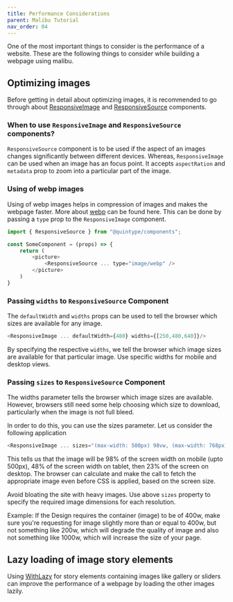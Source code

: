 ```yaml
---
title: Performance Considerations
parent: Malibu Tutorial
nav_order: 04
---
```


One of the most important things to consider is the performance of a website. These are the following things to consider while building a webpage using malibu.

## Optimizing images

Before getting in detail about optimizing images, it is recommended to go through about [ResponsiveImage](https://developers.quintype.com/quintype-node-components/tutorial-using-responsive-image.html) and [ResponsiveSource](https://developers.quintype.com/quintype-node-components/ResponsiveSource.html) components.

### When to use `ResponsiveImage` and `ResponsiveSource` components?

`ResponsiveSource` component is to be used if the aspect of an images changes significantly between different devices. Whereas, `ResponsiveImage` can be used when an image has an focus point. It accepts `aspectRation` and `metadata` prop to zoom into a particular part of the image.

### Using of webp images

Using of webp images helps in compression of images and makes the webpage faster. More about [webp](https://developers.google.com/speed/webp) can be found here. This can be done by passing a `type` prop to the `ResponsiveImage` component.

```javascript
import { ResponsiveSource } from "@quintype/components";

const SomeComponent = (props) => {
    return (
        <picture>
            <ResponsiveSource ... type="image/webp" />
        </picture>
    )
}
```

### Passing `widths` to `ResponsiveSource` Component

The `defaultWidth` and `widths` props can be used to tell the browser which sizes are available for any image.

```javascript
<ResponsiveImage ... defaultWidth={480} widths={[250,480,640]}/>
```

By specifying the respective `widths`, we tell the browser which image sizes are available for that particular image. Use specific widths for mobile and desktop views.

### Passing `sizes` to `ResponsiveSource` Component

The widths parameter tells the browser which image sizes are available. However, browsers still need some help choosing which size to download, particularly when the image is not full bleed.

In order to do this, you can use the sizes parameter. Let us consider the following application

```javascript
<ResponsiveImage ... sizes="(max-width: 500px) 98vw, (max-width: 768px) 48vw, 23vw"/>

```
This tells us that the image will be 98% of the screen width on mobile (upto 500px), 48% of the screen width on tablet, then 23% of the screen on desktop. The browser can calculate and make the call to fetch the appropriate image even before CSS is applied, based on the screen size.

Avoid bloating the site with heavy images. Use above `sizes` property to specify the required image dimensions for each resolution.

Example: If the Design requires the container (image) to be of 400w, make sure you're requesting for image slightly more than or equal to 400w, but not something like 200w, which will degrade the quality of image and also not something like 1000w, which will increase the size of your page.

## Lazy loading of image story elements

Using [WithLazy](https://developers.quintype.com/quintype-node-components/WithLazy.html) for story elements containing images like gallery or sliders can improve the performance of a webpage by loading the other images lazily.
